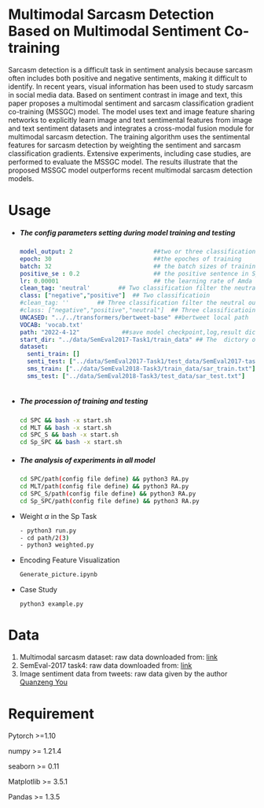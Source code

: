 # Multimodal Sarcasm Detection Based on Multimodal Sentiment Co-training

Sarcasm detection is a difficult task in sentiment analysis because sarcasm often includes both positive and negative sentiments, making it difficult to identify. In recent years, visual information has been used to study sarcasm in social media data. Based on sentiment contrast in image and text, this paper proposes a multimodal sentiment and sarcasm classification gradient co-training (MSSGC) model. The model uses text and image feature sharing networks to explicitly learn image and text sentimental features from image and text sentiment datasets and integrates a cross-modal fusion module for multimodal sarcasm detection. The training algorithm uses the sentimental features for sarcasm detection by weighting the sentiment and sarcasm classification gradients. Extensive experiments, including case studies, are performed to evaluate the MSSGC model. The results illustrate that the proposed MSSGC model outperforms recent multimodal sarcasm detection models.

# Usage

- ##### The  config parameters setting during model training and testing

  ```yaml
  model_output: 2   					##two or three classification 
  epoch: 30         					##the epoches of training
  batch: 32         					## the batch sizes of training
  positive_se : 0.2 					## the positive sentence in Sp(only use in Sp-SPC)
  lr: 0.00001       					## the learning rate of Amda 
  clean_tag: 'neutral'        ## Two classification filter the neutral out
  class: ["negative","positive"]  ## Two classificatioin
  #clean_tag: ''        ## Three classification filter the neutral out
  #class: ["negative","positive","neutral"]  ## Three classificatioin
  UNCASED: "../../transformers/bertweet-base" ##bertweet local path
  VOCAB: 'vocab.txt'
  path: "2022-4-12"            ##save model checkpoint,log,result dictory
  start_dir: "../data/SemEval2017-Task1/train_data" ## The  dictory of train dataset
  dataset:
    senti_train: []
    senti_test: ["../data/SemEval2017-Task1/test_data/SemEval2017-task4-test.subtask-A.english.txt"]   
    sms_train: ["../data/SemEval2018-Task3/train_data/sar_train.txt"]
    sms_test: ["../data/SemEval2018-Task3/test_data/sar_test.txt"]
    
  ```

  

- ##### The procession of training and testing

  ```bash
  cd SPC && bash -x start.sh
  cd MLT && bash -x start.sh
  cd SPC_S && bash -x start.sh
  cd Sp_SPC && bash -x start.sh
  ```

- ##### The analysis of experiments in all model

  ```bash
  cd SPC/path(config file define) && python3 RA.py
  cd MLT/path(config file define) && python3 RA.py
  cd SPC_S/path(config file define) && python3 RA.py
  cd Sp_SPC/path(config file define) && python3 RA.py
  ```

- Weight $\alpha$ in the Sp Task  

  ```bash
  - python3 run.py
  - cd path/2(3)
  - python3 weighted.py
  ```

  

- Encoding Feature Visualization

  ```bash
  Generate_picture.ipynb
  ```

- Case Study

  ```
  python3 example.py
  ```

# Data

1. Multimodal sarcasm dataset: raw data downloaded from: [link](https://github.com/headacheboy/data-of-multimodal-sarcasm-detection)
2. SemEval-2017 task4: raw data downloaded from: [link](https://alt.qcri.org/semeval2017/)
3. Image sentiment data from tweets: raw data given by the author [Quanzeng You](https://qzyou.github.io/)

# Requirement

Pytorch >=1.10

numpy >= 1.21.4

seaborn >= 0.11

Matplotlib >= 3.5.1

Pandas >= 1.3.5

